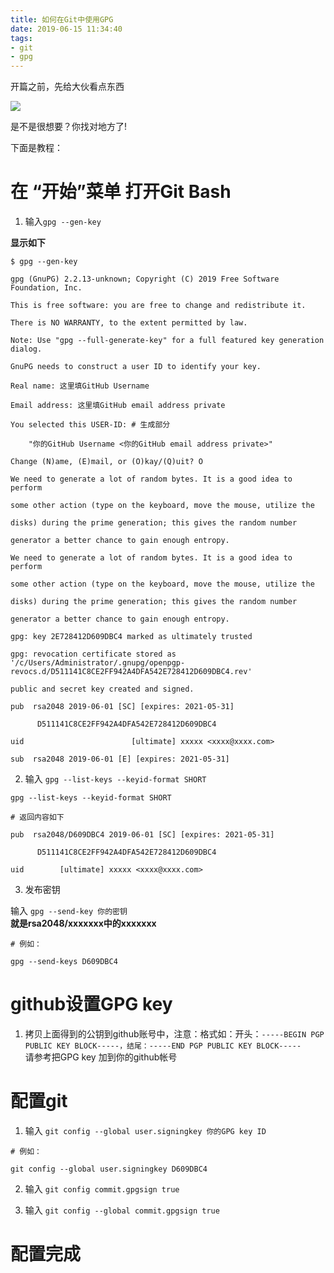 ```yaml
---
title: 如何在Git中使用GPG
date: 2019-06-15 11:34:40
tags: 
- git
- gpg
---
```

开篇之前，先给大伙看点东西  

![](https://imgchr.com/i/VoM7jS)  

是不是很想要？你找对地方了!  

下面是教程：
# 在 “开始”菜单 打开Git Bash  
1. 输入```gpg --gen-key```

**显示如下**

```
$ gpg --gen-key

gpg (GnuPG) 2.2.13-unknown; Copyright (C) 2019 Free Software Foundation, Inc.

This is free software: you are free to change and redistribute it.

There is NO WARRANTY, to the extent permitted by law.

Note: Use "gpg --full-generate-key" for a full featured key generation dialog.

GnuPG needs to construct a user ID to identify your key.

Real name: 这里填GitHub Username

Email address: 这里填GitHub email address private

You selected this USER-ID: # 生成部分

    "你的GitHub Username <你的GitHub email address private>"

Change (N)ame, (E)mail, or (O)kay/(Q)uit? O

We need to generate a lot of random bytes. It is a good idea to perform

some other action (type on the keyboard, move the mouse, utilize the

disks) during the prime generation; this gives the random number

generator a better chance to gain enough entropy.

We need to generate a lot of random bytes. It is a good idea to perform

some other action (type on the keyboard, move the mouse, utilize the

disks) during the prime generation; this gives the random number

generator a better chance to gain enough entropy.

gpg: key 2E728412D609DBC4 marked as ultimately trusted

gpg: revocation certificate stored as '/c/Users/Administrator/.gnupg/openpgp-revocs.d/D511141C8CE2FF942A4DFA542E728412D609DBC4.rev'

public and secret key created and signed.

pub  rsa2048 2019-06-01 [SC] [expires: 2021-05-31]

      D511141C8CE2FF942A4DFA542E728412D609DBC4

uid                        [ultimate] xxxxx <xxxx@xxxx.com>

sub  rsa2048 2019-06-01 [E] [expires: 2021-05-31]
```  

2. 输入  ```gpg --list-keys --keyid-format SHORT```

```
gpg --list-keys --keyid-format SHORT

# 返回内容如下

pub  rsa2048/D609DBC4 2019-06-01 [SC] [expires: 2021-05-31]

      D511141C8CE2FF942A4DFA542E728412D609DBC4

uid        [ultimate] xxxxx <xxxx@xxxx.com>
```

3. 发布密钥

输入 ```gpg --send-key 你的密钥```  
**就是rsa2048/xxxxxxx中的xxxxxxx**

```
# 例如：

gpg --send-keys D609DBC4
```

# github设置GPG key

1. 拷贝上面得到的公钥到github账号中，注意：格式如：开头：```-----BEGIN PGP PUBLIC KEY BLOCK-----，结尾：-----END PGP PUBLIC KEY BLOCK-----```  
请参考把GPG key 加到你的github帐号

# 配置git

1. 输入 ```git config --global user.signingkey 你的GPG key ID```

```
# 例如：

git config --global user.signingkey D609DBC4
```

2. 输入 ```git config commit.gpgsign true```

3. 输入 ```git config --global commit.gpgsign true```

# 配置完成
